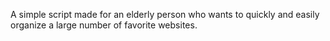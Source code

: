 A simple script made for an elderly person who wants to quickly and easily organize a large number of favorite websites.
